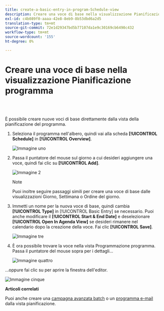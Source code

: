 ```yaml
---
title: create-a-basic-entry-in-program-Schedule-view
description: Creare una voce di base nella visualizzazione Pianificazione programma
exl-id: c4b089f0-aaaa-42e8-8eb9-8b53dbd6a2d5
translation-type: tm+mt
source-git-commit: 72e1d29347bd5b77107da1e9c30169cb6490c432
workflow-type: tm+mt
source-wordcount: '155'
ht-degree: 0%

---
```


# Creare una voce di base nella visualizzazione Pianificazione programma

<br> 

È possibile creare nuove voci di base direttamente dalla vista della pianificazione del programma.

1. Seleziona il programma nell&#39;albero, quindi vai alla scheda **[!UICONTROL Schedule]** in **[!UICONTROL Overview]**.

   ![Immagine uno](/help/sky/assets/program-schedule-view/create-a-basic-entry-in-program-schedule-view/create-a-basic-entry-in-program-schedule-view-1.png)

1. Passa il puntatore del mouse sul giorno a cui desideri aggiungere una voce, quindi fai clic su **[!UICONTROL Add]**.

   ![Immagine 2](/help/sky/assets/program-schedule-view/create-a-basic-entry-in-program-schedule-view/create-a-basic-entry-in-program-schedule-view-2.png)

   >[!NOTE]
   >
   >Puoi inoltre seguire passaggi simili per creare una voce di base dalle visualizzazioni Giorno, Settimana o Ordine del giorno.

1. Immetti un nome per la nuova voce di base, quindi cambia **[!UICONTROL Type]** in [!UICONTROL Basic Entry] se necessario. Puoi anche modificare il **[!UICONTROL Start & End Date]** e deselezionare **[!UICONTROL Open In Agenda View]** se desideri rimanere nel calendario dopo la creazione della voce. Fai clic **[!UICONTROL Save]**.

   ![Immagine tre](/help/sky/assets/program-schedule-view/create-a-basic-entry-in-program-schedule-view/create-a-basic-entry-in-program-schedule-view-3.png)

1. È ora possibile trovare la voce nella vista Programmazione programma. Passa il puntatore del mouse sopra per i dettagli...

   ![Immagine quattro](/help/sky/assets/program-schedule-view/create-a-basic-entry-in-program-schedule-view/create-a-basic-entry-in-program-schedule-view-4.png)

...oppure fai clic su per aprire la finestra dell&#39;editor.

![Immagine cinque](/help/sky/assets/program-schedule-view/create-a-basic-entry-in-program-schedule-view/create-a-basic-entry-in-program-schedule-view-5.png)

**Articoli correlati**

Puoi anche creare una [campagna avanzata batch](/help/sky/create-a-batch-smart-campaign-in-program-schedule-view.md) o un [programma e-mail](/help/sky/create-an-email-program-in-program-schedule-view.md) dalla vista pianificazione.
